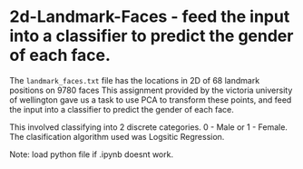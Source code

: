 # 2d-Landmark-Faces - feed the input into a classifier to predict the gender of each face. 

The `landmark_faces.txt` file has the locations in 2D of 68 landmark positions on 9780 faces
This assignment provided by the victoria university of wellington gave us a task to use PCA to transform these points, and feed the input into a classifier to predict the gender of each face. 

This involved classifying into 2 discrete categories. 0 - Male or 1 - Female.
The clasification algorithm used was Logsitic Regression.

Note: load python file if .ipynb doesnt work.
